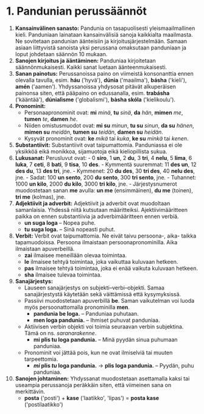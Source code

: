 
# 1. Pandunian perussäännöt

1. **Kansainvälinen sanasto:**
   Pandunia on tasapuolisesti yleismaailmallinen kieli.
   Panduniaan lainataan kansainvälisiä sanoja kaikkialta maailmasta.
   Ne sovitetaan pandunian äänteisiin ja kirjoitusjärjestelmään.
   Samaan asiaan liittyvistä sanoista yksi perussana omaksutaan panduniaan ja loput johdetaan säännön 10 mukaan.
2. **Sanojen kirjoitus ja ääntäminen:**
   Panduniaa kirjoitetaan säännönmukaisesti.
   Kaikki sanat luetaan äänteenmukaisesti.
3. **Sanan painotus:**
   Perussanoissa paino on viimeistä konsonanttia ennen olevalla tavulla, esim.
   **háu** ('hyvä'), **dúnia** ('maailma'), **básha** ('kieli'), **amén** ('aamen').
   Yhdyssanoissa yhdysosat pitävät alkuperäisen painonsa siten, että pääpaino on edussanalla, esim.
   **trabásha** ('kääntää'), **dúnialìsme** ('globalismi'), **bàsha skóla** ('kielikoulu').
4. **Pronominit:**
    - Personaapronominit ovat:
     **mi** _minä_, **tu** _sinä_, **da** _hän_,
     **mimen** _me_, **tumen** _te_, **damen** _he_.
    - Niiden omistusmuodot ovat:
      **mi su** _minun_, **tu su** _sinun_, **da su** _hänen_,
      **mimen su** _meidän_, **tumen su** _teidän_, **damen su** _heidän_.
     - Kysyvät pronominit ovat: **ke** _mikä_ tai _kuka_, **ke su** _minkä_ tai _kenen_.
5. **Substantiivit:**
   Substantiivit ovat taipumattomia.
   Panduniassa ei ole yksikköä eikä monikkoa, sijamuotoja eikä kieliopillista sukua.
6. **Lukusanat:**
   Perusluvut ovat:
       - 0 **siro**, 1 **un**, 2 **du**, 3 **tri**, 4 **nelu**, 5 **lima**, 6 **luka**,
         7 **ceti**, 8 **bati**, 9 **tisa**, 10 **des**.
       - Kymmentä suuremmat: 11 **des un**, 12 **des du**, 13 **des tri**, jne.
       - Kymmenet: 20 **du des**, 30 **tri des**, 40 **nelu des**, jne.
       - Sadat: 100 **un sento**, 200 **du sento**, 300 **tri sento**, jne.
       - Tuhannet: 1000 **un kilo**, 2000 **du kilo**, 3000 **tri kilo**, jne.
       - Järjestysnumerot muodostetaan sanan **me** avulla:
         **un me** (ensimmäinen), **du me** (toinen), **tri me** (kolmas), jne.
7. **Adjektiivit ja adverbit:**
   Adjektiivit ja adverbit ovat muodoltaan samanlaisia.
   Yhdessä niitä kutsutaan määritteiksi.
   Ajektiivimääritteen paikka on ennen substantiivia ja adverbimääritteen ennen verbiä.
    - **un suga loga**
      – Nopea puhe.
    - **tu suga loga.**
      – Sinä nopeasti puhut.
8. **Verbit:**
   Verbit ovat taipumattomia.
   Ne eivät taivu persoona-, aika- taikka tapamuodoissa.
   Persoona ilmaistaan persoonapronominilla.
   Aika ilmaistaan apuverbeillä.
    - **zai**
      ilmaisee meneillään olevaa toimintaa.
    - **le**
      ilmaisee tehtyä toimintaa, joka vaikuttaa kuluvaan hetkeen.
    - **pas**
      ilmaisee tehtyä toimintaa, joka ei enää vaikuta kuluvaan hetkeen.
    - **sha**
      ilmaisee tulevaa toimintaa.
10. **Sanajärjestys:**
    - Lauseen sanajärjestys on subjekti–verbi–objekti.
      Samaa sanajärjestystä käytetään sekä väittämissä että kysymyksissä.
    - Passiivi muodostetaan apuverbillä **be**.
      Saman vaikutelman voi luoda myös persoonattomalla pronominilla **men**.
        - **pandunia be loga.**
          – Panduniaa puhutaan.
        - **men loga pandunia.**
          – Ihmiset puhuvat panduniaa.
    - Aktiivisen verbin objekti voi toimia seuraavan verbin subjektina.
      Tämä on ns. _saranarakenne_.
        - **mi plis tu loga pandunia.**
          – Minä pyydän sinua puhumaan panduniaa.
    - Pronominit voi jättää pois, kun ne ovat ilmiselviä tai muuten tarpeettomia.
        - **_mi_ plis _tu_ loga pandunia.**
          → **plis loga pandunia.**
          – Pyydän, puhu panduniaa.
10. **Sanojen johtaminen:**
    Yhdyssanat muodostetaan asettamalla kaksi tai useampia perussanoja peräkkäin
    siten, että viimeinen sana on merkittävin.
    - **posta**
      ('posti') +
      **kase**
      ('laatikko', 'lipas') =
      **posta kase**
      ('postilaatikko')

